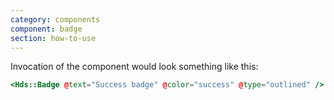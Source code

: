 ```yaml
---
category: components
component: badge
section: how-to-use
---
```


Invocation of the component would look something like this:

```handlebars
<Hds::Badge @text="Success badge" @color="success" @type="outlined" />
```